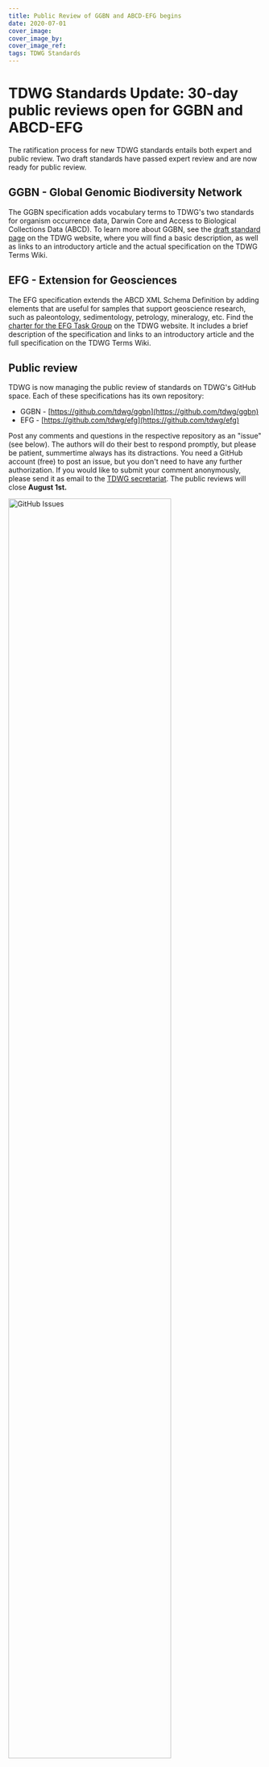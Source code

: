 ```yaml
---
title: Public Review of GGBN and ABCD-EFG begins
date: 2020-07-01
cover_image: 
cover_image_by: 
cover_image_ref: 
tags: TDWG Standards
---
```


# TDWG Standards Update: 30-day public reviews open for GGBN and ABCD-EFG

The ratification process for new TDWG standards entails both expert and public review.  Two draft standards have passed expert review and are now ready for public review.

## GGBN - Global Genomic Biodiversity Network

The GGBN specification adds vocabulary terms to TDWG's two standards for organism occurrence data, Darwin Core and Access to Biological Collections Data (ABCD). To learn more about GGBN, see the [draft standard page](https://www.tdwg.org/standards/ggbn/) on the TDWG website, where you will find a basic description, as well as links to an introductory article and the actual specification on the TDWG Terms Wiki.

## EFG - Extension for Geosciences

The EFG specification extends the ABCD XML Schema Definition by adding elements that are useful for samples that support geoscience research, such as paleontology, sedimentology, petrology, mineralogy, etc. Find the [charter for the EFG Task Group](https://www.tdwg.org/community/esp/efg/) on the TDWG website. It includes a brief description of the specification and links to an introductory article and the full specification on the TDWG Terms Wiki.

## Public review

TDWG is now managing the public review of standards on TDWG's GitHub space. Each of these specifications has its own repository:

 * GGBN  -  [https://github.com/tdwg/ggbn](https://github.com/tdwg/ggbn)
 * EFG  -  [https://github.com/tdwg/efg](https://github.com/tdwg/efg)

Post any comments and questions in the respective repository as an "issue" (see below).  The authors will do their best to respond promptly, but please be patient, summertime always has its distractions.  You need a GitHub account (free) to post an issue, but you don't need to have any further authorization.  If you would like to submit your comment anonymously, please send it as email to the [TDWG secretariat](mailto:secretariat@tdwg.org).  The public reviews will close **August 1st.**

<img src="https://static.tdwg.org/images/articles/github-issues.png" alt="GitHub Issues" style="width:80%">
